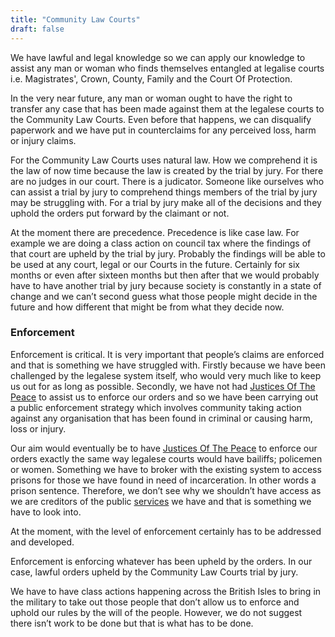 ```yaml
---
title: "Community Law Courts"
draft: false
---
```

We have lawful and legal knowledge so we can apply our knowledge to assist any man or woman who finds themselves entangled at legalise courts i.e. Magistrates', Crown, County, Family and the Court Of Protection.

In the very near future, any man or woman ought to have the right to transfer any case that has been made against them at the legalese courts to the Community Law Courts.  Even before that happens, we can disqualify paperwork and we have put in counterclaims for any perceived loss, harm or injury claims.

For the Community Law Courts uses natural law.  How we comprehend it is the law of now time because the law is created by the trial by jury.  For there are no judges in our court.  There is a judicator.  Someone like ourselves who can assist a trial by jury to comprehend things members of the trial by jury may be struggling with.  For a trial by jury make all of the decisions and they uphold the orders put forward by the claimant or not.

At the moment there are precedence.  Precedence is like case law. For example we are doing a class action on council tax where the findings of that court are upheld by the trial by jury.  Probably the findings will be able to be used at any court, legal or our Courts in the future.  Certainly for six months or even after sixteen months but then after that we would probably have to have another trial by jury because society is constantly in a state of change and we can’t second guess what those people might decide in the future and how different that might be from what they decide now. 

### Enforcement

Enforcement is critical.  It is very important that people’s claims are enforced and that is something we have struggled with.  Firstly because we have been challenged by the legalese system itself, who would very much like to keep us out for as long as possible.  Secondly, we have not had [Justices Of The Peace](https://communitylawcourts.org/services/justices-of-the-peace) to assist us to enforce our orders and so we have been carrying out a public enforcement strategy which involves community taking action against any organisation that has been found in criminal or causing harm, loss or injury.

Our aim would eventually be to have [Justices Of The Peace](https://communitylawcourts.org/services/justices-of-the-peace) to enforce our orders exactly the same way legalese courts would have bailiffs; policemen or women. Something we have to broker with the existing system to access prisons for those we have found in need of incarceration.  In other words a prison sentence.  Therefore, we don’t see why we shouldn’t have access as we are creditors of the public [services](https://communitylawcourts.org/services/) we have and that is something we have to look into. 

At the moment, with the level of enforcement certainly has to be addressed and developed.

Enforcement is enforcing whatever has been upheld by the orders.  In our case, lawful orders upheld by the Community Law Courts trial by jury.

We have to have class actions happening across the British Isles to bring in the military to take out those people that don’t allow us to enforce and uphold our rules by the will of the people.  However, we do not suggest there isn’t work to be done but that is what has to be done.
